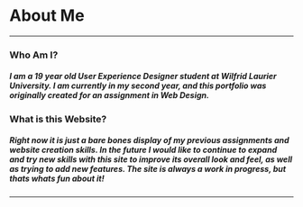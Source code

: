 <h1> About Me </h1>
<hr/>
<h3>Who Am I?</h3>
<h5>I am a 19 year old User Experience Designer student at Wilfrid Laurier University. I am currently in my second year, and this portfolio was originally created for an assignment in Web Design.</h5>

<h3>What is this Website?</h3>
<h5>Right now it is just a bare bones display of my previous assignments and website creation skills. In the future I would like to continue to expand and try new skills with this site to improve its overall look and feel, as well as trying to add new features. The site is always a work in progress, but thats whats fun about it!</h5>
<hr/>
